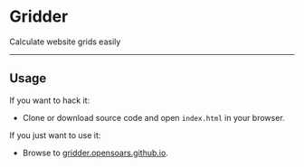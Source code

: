 Gridder
=======

Calculate website grids easily


---


## Usage

If you want to hack it:

* Clone or download source code and open `index.html` in your browser.

If you just want to use it:

* Browse to [gridder.opensoars.github.io](https://gridder.opensoars.github.io]).